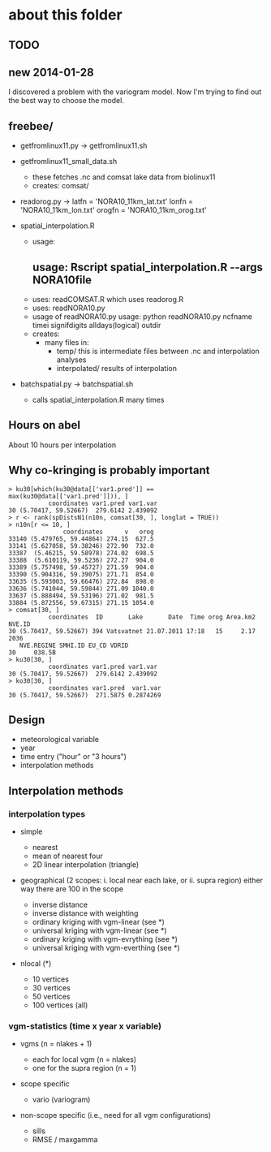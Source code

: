 about this folder
=================

TODO
----

## new 2014-01-28
I discovered a problem with the variogram model. Now I'm trying to find out the best way to choose the model. 

freebee/
--------

- getfromlinux11.py -> getfromlinux11.sh
- getfromlinux11_small_data.sh
  - these fetches .nc and comsat lake data from biolinux11
  - creates:
    comsat/

- readorog.py -> 
    latfn = 'NORA10_11km_lat.txt'
    lonfn = 'NORA10_11km_lon.txt'
    orogfn = 'NORA10_11km_orog.txt'
- spatial_interpolation.R
  - usage: 
    ## usage: Rscript spatial_interpolation.R --args NORA10file
  - uses:
    readCOMSAT.R which uses readorog.R
  - uses:
    readNORA10.py
  - usage of readNORA10.py
    usage: python readNORA10.py ncfname timei signifdigits alldays(logical) outdir
  - creates:
    - many files in:
       - temp/ this is intermediate files between .nc and interpolation analyses
       - interpolated/ results of interpolation

- batchspatial.py -> batchspatial.sh
  - calls spatial_interpolation.R many times

Hours on abel
-------------
About 10 hours per interpolation

Why co-kringing is probably important
-------------

```
> ku30[which(ku30@data[['var1.pred']] == max(ku30@data[['var1.pred']])), ]
           coordinates var1.pred var1.var
30 (5.70417, 59.52667)  279.6142 2.439092
> r <- rank(spDistsN1(n10n, comsat[30, ], longlat = TRUE))
> n10n[r <= 10, ]
               coordinates      v   orog
33140 (5.479765, 59.44864) 274.15  627.5
33141 (5.627058, 59.38246) 272.90  732.0
33387  (5.46215, 59.58978) 274.02  698.5
33388  (5.610119, 59.5236) 272.27  904.0
33389 (5.757498, 59.45727) 271.59  904.0
33390 (5.904316, 59.39075) 271.71  854.0
33635 (5.593003, 59.66476) 272.84  898.0
33636 (5.741044, 59.59844) 271.09 1040.0
33637 (5.888494, 59.53196) 271.02  981.5
33884 (5.872556, 59.67315) 271.15 1054.0
> comsat[30, ]
           coordinates  ID       Lake       Date  Time orog Area.km2 NVE.ID
30 (5.70417, 59.52667) 394 Vatsvatnet 21.07.2011 17:18   15     2.17   2036
   NVE.REGINE SMHI.ID EU_CD VDRID
30     038.5B                    
> ku30[30, ]
           coordinates var1.pred var1.var
30 (5.70417, 59.52667)  279.6142 2.439092
> ko30[30, ]
           coordinates var1.pred  var1.var
30 (5.70417, 59.52667)  271.5875 0.2874269
```

Design
------

- meteorological variable
- year
- time entry ("hour" or "3 hours")
- interpolation methods

Interpolation methods
-------------

### interpolation types

- simple 
  - nearest
  - mean of nearest four
  - 2D linear interpolation (triangle)

- geographical (2 scopes: i. local near each lake, or ii. supra region) either way there are 100 in the scope
  - inverse distance
  - inverse distance with weighting
  - ordinary kriging with vgm-linear (see *)
  - universal kriging with vgm-linear (see *)
  - ordinary kriging with vgm-evrything (see *)
  - universal kriging with vgm-everthing (see *)

- nlocal (*)
  - 10 vertices
  - 30 vertices
  - 50 vertices
  - 100 vertices (all)

### vgm-statistics (time x year x variable)

- vgms (n = nlakes + 1)
  - each for local vgm (n = nlakes)
  - one for the supra region (n = 1)

- scope specific
  - vario (variogram)

- non-scope specific (i.e., need for all vgm configurations)
  - sills
  - RMSE / maxgamma

